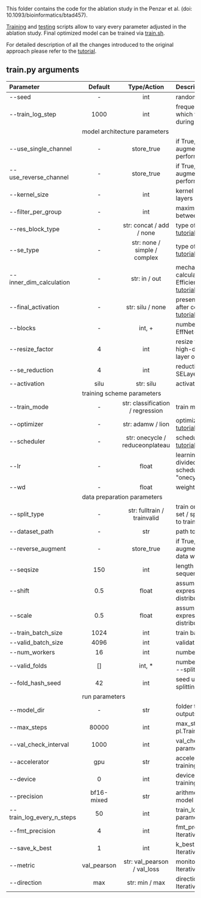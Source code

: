 This folder contains the code for the ablation study in the Penzar et al. (doi: 10.1093/bioinformatics/btad457). 

[Training](train.py) and [testing](test.py) scripts allow to vary every parameter adjusted in the ablation study. Final optimized model can be trained via [train.sh](train.sh).

For detailed description of all the changes introduced to the original approach please refer to the [tutorial](../tutorial/demo_notebook_optimized.ipynb).

## train.py arguments

| Parameter                 | Default       | Type/Action | Description   |	
| :------------------------ |:-------------:| :-------------:| :-------------|
| --seed 	       |	-           | int |random seed
| --train_log_step          | 1000           | int |frequency of steps with which to save snapshots during the train epoch
| <td colspan=3>model architecture parameters
| --use_single_channel 	       |	- | store_true	            |if True, singleton augmentation will be performed
| --use_reverse_channel  		       | - | store_true	           | if True, reverse augmentation will be performed
| --kernel_size 		           | -           | int  | kernel size of convolutional layers
| --filter_per_group 	        | -       | int   | maximum distance allowed between DMRs to merge 
| --res_block_type	         | -          | str: concat / add / none | type of residual block, see [tutorial](../tutorial/demo_notebook_optimized.ipynb)
| --se_type          | -   | str: none / simple / complex     | type of SE block, see [tutorial](../tutorial/demo_notebook_optimized.ipynb)
| --inner_dim_calculation       | -  | str: in / out | mechanism of dimention calculation inside EfficientNet-like block, see [tutorial](../tutorial/demo_notebook_optimized.ipynb)
| --final_activation    | -   | str: silu / none   | presence of the activation after core blocks, see [tutorial](../tutorial/demo_notebook_optimized.ipynb)
| --blocks			             | -  | int, + 	           | number of channels for EffNet-like blocks
| --resize_factor			     | 4  | int        | resize factor used in a high-dimensional middle layer of an EffNet-like block
| --se_reduction  | 4	 | int     	     | reduction number used in SELayer 
| --activation		    | silu  | str: silu     | activation function
| <td colspan=3>training scheme parameters
| --train_mode		      | -  | str: classification / regression | train mode
| --optimizer             | -  | str: adamw / lion | optimizer choice, see [tutorial](../tutorial/demo_notebook_optimized.ipynb)
| --scheduler             | - | str: onecycle / reduceonplateau | scheduler choice, see [tutorial](../tutorial/demo_notebook_optimized.ipynb)
| --lr                    | - | float | learning rate value, will be divided by lr_div if scheduler is set to "onecycle"
| --wd                    | - | float | weight decay coefficient
| <td colspan=3>data preparation parameters
| --split_type            | - | str: fulltrain / trainvalid | train on the whole training set / split the training data to train and validation
| --dataset_path          | - | str | path to training dataset
| --reverse_augment       | - | store_true | if True, reverse augmentation on training data will be performed
| --seqsize               | 150 | int | length to pad the input sequence to
| --shift                 |  0.5 |  float | assumed sd of real expression normal distribution
| --scale                 | 0.5  | float  | assumed scale of real expression normal distribution
| --train_batch_size      | 1024 | int    | train batch size
| --valid_batch_size      | 4096 | int    | validation batch size
| --num_workers           | 16   | int    | number of workers
| --valid_folds           | []   | int, * | number of validation folds if --split_type is trainvalid
| --fold_hash_seed        | 42   | int    | seed used in randomly splitting to validation folds
| <td colspan=3>run parameters
| --model_dir             | - | str | folder that will contatin all outputs
| --max_steps             | 80000 | int | max_steps parameter for pl.Trainer
| --val_check_interval    | 1000  | int | val_check_interval parameter for pl.Trainer
| --accelerator           | gpu   | str | accelerator type used for training
| --device                | 0     | int | device number used for training
| --precision             | bf16-mixed | str | arithmetic for pytorch model training
| --train_log_every_n_steps | 50 | int | train_log_every_n_steps parameter for pl.Trainer
| --fmt_precision         | 4 | int | fmt_precision parameter for IterativeCheckpointCallback
| --save_k_best           | 1 | int | k_best parameter for IterativeCheckpointCallback
| --metric                | val_pearson | str: val_pearson / val_loss | monitor parameter for IterativeCheckpointCallback
| --direction             | max  | str: min / max  | direction parameter for IterativeCheckpointCallback